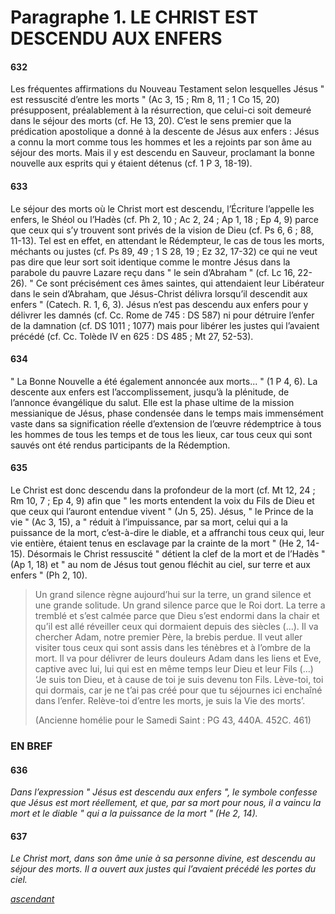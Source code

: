 # Paragraphe 1. LE CHRIST EST DESCENDU AUX ENFERS

#### 632

Les fréquentes affirmations du Nouveau Testament selon lesquelles Jésus " est ressuscité d’entre les morts " (Ac 3, 15 ; Rm 8, 11 ; 1 Co 15, 20) présupposent, préalablement à la résurrection, que celui-ci soit demeuré dans le séjour des morts (cf. He 13, 20). C’est le sens premier que la prédication apostolique a donné à la descente de Jésus aux enfers : Jésus a connu la mort comme tous les hommes et les a rejoints par son âme au séjour des morts. Mais il y est descendu en Sauveur, proclamant la bonne nouvelle aux esprits qui y étaient détenus (cf. 1 P 3, 18-19).

#### 633

Le séjour des morts où le Christ mort est descendu, l’Écriture l’appelle les enfers, le Shéol ou l’Hadès (cf. Ph 2, 10 ; Ac 2, 24 ; Ap 1, 18 ; Ep 4, 9) parce que ceux qui s’y trouvent sont privés de la vision de Dieu (cf. Ps 6, 6 ; 88, 11-13). Tel est en effet, en attendant le Rédempteur, le cas de tous les morts, méchants ou justes (cf. Ps 89, 49 ; 1 S 28, 19 ; Ez 32, 17-32) ce qui ne veut pas dire que leur sort soit identique comme le montre Jésus dans la parabole du pauvre Lazare reçu dans " le sein d’Abraham " (cf. Lc 16, 22-26). " Ce sont précisément ces âmes saintes, qui attendaient leur Libérateur dans le sein d’Abraham, que Jésus-Christ délivra lorsqu’il descendit aux enfers " (Catech. R. 1, 6, 3). Jésus n’est pas descendu aux enfers pour y délivrer les damnés (cf. Cc. Rome de 745 : DS 587) ni pour détruire l’enfer de la damnation (cf. DS 1011 ; 1077) mais pour libérer les justes qui l’avaient précédé (cf. Cc. Tolède IV en 625 : DS 485 ; Mt 27, 52-53).

#### 634

" La Bonne Nouvelle a été également annoncée aux morts... " (1 P 4, 6). La descente aux enfers est l’accomplissement, jusqu’à la plénitude, de l’annonce évangélique du salut. Elle est la phase ultime de la mission messianique de Jésus, phase condensée dans le temps mais immensément vaste dans sa signification réelle d’extension de l’œuvre rédemptrice à tous les hommes de tous les temps et de tous les lieux, car tous ceux qui sont sauvés ont été rendus participants de la Rédemption.

#### 635

Le Christ est donc descendu dans la profondeur de la mort (cf. Mt 12, 24 ; Rm 10, 7 ; Ep 4, 9) afin que " les morts entendent la voix du Fils de Dieu et que ceux qui l’auront entendue vivent " (Jn 5, 25). Jésus, " le Prince de la vie " (Ac 3, 15), a " réduit à l’impuissance, par sa mort, celui qui a la puissance de la mort, c’est-à-dire le diable, et a affranchi tous ceux qui, leur vie entière, étaient tenus en esclavage par la crainte de la mort " (He 2, 14-15). Désormais le Christ ressuscité " détient la clef de la mort et de l’Hadès " (Ap 1, 18) et " au nom de Jésus tout genou fléchit au ciel, sur terre et aux enfers " (Ph 2, 10).

> Un grand silence règne aujourd’hui sur la terre, un grand silence et une grande solitude. Un grand silence parce que le Roi dort. La terre a tremblé et s’est calmée parce que Dieu s’est endormi dans la chair et qu’il est allé réveiller ceux qui dormaient depuis des siècles (...). Il va chercher Adam, notre premier Père, la brebis perdue. Il veut aller visiter tous ceux qui sont assis dans les ténèbres et à l’ombre de la mort. Il va pour délivrer de leurs douleurs Adam dans les liens et Eve, captive avec lui, lui qui est en même temps leur Dieu et leur Fils (...) ‘Je suis ton Dieu, et à cause de toi je suis devenu ton Fils. Lève-toi, toi qui dormais, car je ne t’ai pas créé pour que tu séjournes ici enchaîné dans l’enfer. Relève-toi d’entre les morts, je suis la Vie des morts’.
>
> (Ancienne homélie pour le Samedi Saint : PG 43, 440A. 452C. 461)

### EN BREF

#### 636

_Dans l’expression " Jésus est descendu aux enfers ", le symbole confesse que Jésus est mort réellement, et que, par sa mort pour nous, il a vaincu la mort et le diable " qui a la puissance de la mort " (He 2, 14)._

#### 637

_Le Christ mort, dans son âme unie à sa personne divine, est descendu au séjour des morts. Il a ouvert aux justes qui l’avaient précédé les portes du ciel._

[_ascendant_](./)
